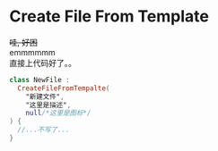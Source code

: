 # Create File From Template
<del>哇, 好困</del>  
emmmmmm  
直接上代码好了。。
```kotlin
class NewFile : 
  CreateFileFromTempalte(
    "新建文件", 
    "这里是描述", 
    null/*这里是图标*/
) {
  //...不写了...
}
```
